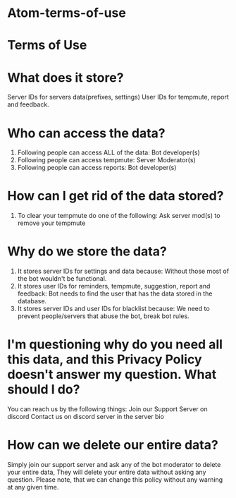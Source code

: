 # Atom-terms-of-use


# Terms of Use

# What does it store?
Server IDs for servers data(prefixes, settings)
User IDs for tempmute, report and feedback.
# Who can access the data?
1. Following people can access ALL of the data:
Bot developer(s)
2. Following people can access tempmute:
Server Moderator(s)
3. Following people can access reports:
Bot developer(s)
# How can I get rid of the data stored?
1. To clear your tempmute do one of the following:
Ask server mod(s) to remove your tempmute
# Why do we store the data?
1. It stores server IDs for settings and data because:
Without those most of the bot wouldn't be functional.
2. It stores user IDs for reminders, tempmute, suggestion, report and feedback:
Bot needs to find the user that has the data stored in the database.
3. It stores server IDs and user IDs for blacklist because:
We need to prevent people/servers that abuse the bot, break bot rules.
# I'm questioning why do you need all this data, and this Privacy Policy doesn't answer my question. What should I do?
You can reach us by the following things:
Join our Support Server on discord
Contact us on discord server in the server bio
# How can we delete our entire data?
Simply join our support server and ask any of the bot moderator to delete your entire data, They will delete your entire data without asking any question.
Please note, that we can change this policy without any warning at any given time.

